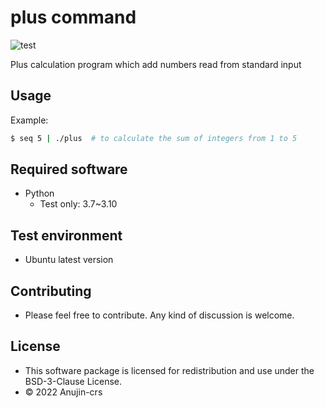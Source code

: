 # plus command
![test](https://github.com/Anujin-crs/robosys_plus/actions/workflows/test.yml/badge.svg)

Plus calculation program which add numbers read from standard input

## Usage
Example: 
```bash
$ seq 5 | ./plus  # to calculate the sum of integers from 1 to 5
```

## Required software
* Python
  * Test only: 3.7~3.10

## Test environment
* Ubuntu latest version

## Contributing 
* Please feel free to contribute. Any kind of discussion is welcome.

## License
* This software package is licensed for redistribution and use under the BSD-3-Clause License.
* © 2022 Anujin-crs

